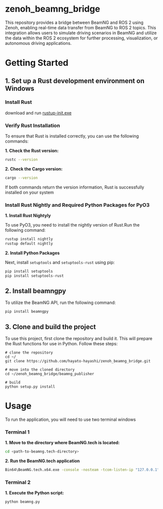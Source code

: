# zenoh_beamng_bridge
This repository provides a bridge between BeamNG and ROS 2 using Zenoh, enabling real-time data transfer from BeamNG to ROS 2 topics. This integration allows users to simulate driving scenarios in BeamNG and utilize the data within the ROS 2 ecosystem for further processing, visualization, or autonomous driving applications.

# Getting Started
## 1. Set up a Rust development environment on Windows
### Install Rust
download and run [rustup-init.exe](https://win.rustup.rs/)  

### Verify Rust Installation
To ensure that Rust is installed correctly, you can use the following commands:  

**1. Check the Rust version:**  
```bash
rustc --version
```
**2. Check the Cargo version:**
```bash
cargo --version
```

If both commands return the version information, Rust is successfully installed on your system

###  Install Rust Nightly and Required Python Packages for PyO3
**1. Install Rust Nightyly**  

To use PyO3, you need to install the nightly version of Rust.Run the following command:
```bash
rustup install nightly
rustup default nightly
```

**2. Install Python Packages**  

Next, install `setuptools` and `setuptools-rust` using pip:
```bash
pip install setuptools
pip install setuptools-rust
```

## 2. Install beamngpy
To utilize the BeamNG API, run the following command:
```bash
pip install beamngpy
```

## 3. Clone and build the project
To use this project, first clone the repository and build it. This will prepare the Rust functions for use in Python. Follow these steps:

```
# clone the repository
cd ~/
git clone https://github.com/hayato-hayashi/zenoh_beamng_bridge.git

# move into the cloned directory
cd ~/zenoh_beamng_bridge/beamng_publisher

# build
python setup.py install
```

# Usage
To run the application, you will need to use two terminal windows

### Terminal 1
**1. Move to the directory where BeamNG.tech is located:**
```bash
cd <path-to-beamng.tech-directory>
```

**2. Run the BeamNG.tech application**
```bash
Bin64\BeamNG.tech.x64.exe -console -nosteam -tcom-listen-ip "127.0.0.1" -lua "extensions.load('tech/techCore');tech_techCore.openServer(64256)"
```

### Terminal 2
**1. Execute the Python script:**
```bash
python beamng.py
```





